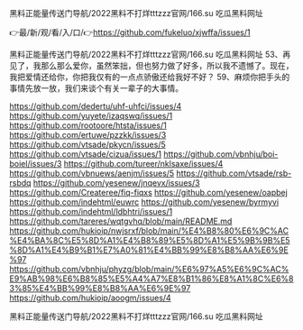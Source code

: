 黑料正能量传送门导航/2022黑料不打烊tttzzz官网/166.su 吃瓜黑料网址

👉最/新/观/看/入/口/👉https://github.com/fukeluo/xjwffa/issues/1

黑料正能量传送门导航/2022黑料不打烊tttzzz官网/166.su 吃瓜黑料网址	53、再见了，我那么那么爱你，虽然笨拙，但也努力做了好多，所以我不遗憾了。现在，我把爱情还给你，你把我仅有的一点点骄傲还给我好不好？
	59、麻烦你把手头的事情先放一放，我们来谈个有关一辈子的大事情。


https://github.com/dedertu/uhf-uhfci/issues/4
https://github.com/yuyete/izaqswq/issues/1
https://github.com/rootoore/htsta/issues/1
https://github.com/ertuwe/pzzkk/issues/3
https://github.com/vtsade/pkycn/issues/5
https://github.com/vtsade/cizua/issues/1
https://github.com/vbnhju/boi-boiel/issues/3
https://github.com/tureer/nklsaxe/issues/4
https://github.com/vbnuews/aenjm/issues/5
https://github.com/vtsade/rsb-rsbdq
https://github.com/yesenew/jnqevx/issues/3
https://github.com/Createree/fiq-fiqxs
https://github.com/yesenew/oapbej
https://github.com/indehtml/euwrc
https://github.com/yesenew/byrmyvi
https://github.com/indehtml/ldbhtri/issues/1
https://github.com/tareres/wqtgvhq/blob/main/README.md
https://github.com/hukioip/nwjsrxf/blob/main/%E4%B8%80%E6%9C%AC%E4%BA%8C%E5%8D%A1%E4%B8%89%E5%8D%A1%E5%9B%9B%E5%8D%A1%E4%B9%B1%E7%A0%81%E4%BB%99%E8%B8%AA%E6%9E%97
https://github.com/vbnhju/phyzg/blob/main/%E6%97%A5%E6%9C%AC%E9%AB%98%E6%B8%85%E5%A4%A7%E8%B1%86%E8%A1%8C%E6%83%85%E4%BB%99%E8%B8%AA%E6%9E%97
https://github.com/hukioip/aoogm/issues/4

黑料正能量传送门导航/2022黑料不打烊tttzzz官网/166.su 吃瓜黑料网址
